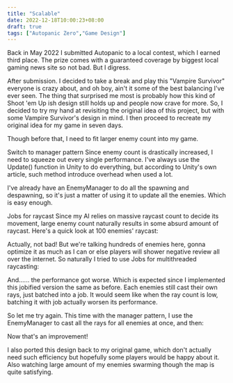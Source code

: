 ```yaml
---
title: "Scalable"
date: 2022-12-18T10:00:23+08:00
draft: true
tags: ["Autopanic Zero","Game Design"]
---
```


Back in May 2022 I submitted Autopanic to a local contest, which I earned third place. The prize comes with a guaranteed coverage by biggest local gaming news site so not bad. But I digress.

After submission. I decided to take a break and play this "Vampire Survivor" everyone is crazy about, and oh boy, ain't it some of the best balancing I've ever seen.
The thing that surprised me most is probably how this kind of Shoot 'em Up ish design still holds up and people now crave for more. So, I decided to try my hand at revisiting the original idea of this project, but with some Vampire Survivor's design in mind. I then proceed to recreate my original idea for my game in seven days.

Though before that, I need to fit larger enemy count into my game.

Switch to manager pattern
Since enemy count is drastically increased, I need to squeeze out every single performance.
I've always use the Update() function in Unity to do everything, but according to Unity's own article, such method introduce overhead when used a lot.

I've already have an EnemyManager to do all the spawning and despawning, so it's just a matter of using it to update all the enemies. Which is easy enough.


Jobs for raycast
Since my AI relies on massive raycast count to decide its movement, large enemy count naturally results in some absurd amount of raycast. Here's a quick look at 100 enemies' raycast:

Actually, not bad! But we're talking hundreds of enemies here, gonna optimize it as much as I can or else players will shower negative review all over the internet.
So naturally I tried to use Jobs for multithreaded raycasting:

And...... the performance got worse. Which is expected since I implemented this jobified version the same as before. Each enemies still cast their own rays, just batched into a job. It would seem like when the ray count is low, batching it with job actually worsen its performance.

So let me try again. This time with the manager pattern, I use the EnemyManager to cast all the rays for all enemies at once, and then:

Now that's an improvement!

I also ported this design back to my original game, which don't actually need such efficiency but hopefully some players would be happy about it.
Also watching large amount of my enemies swarming though the map is quite satisfying.

